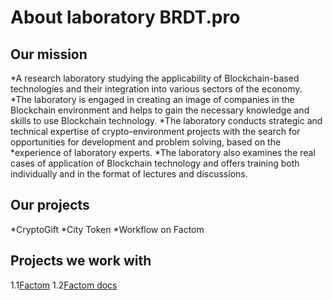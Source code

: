 # About laboratory BRDT.pro
## Our mission
*A research laboratory studying the applicability of Blockchain-based technologies and their integration into various sectors of the economy.
*The laboratory is engaged in creating an image of companies in the Blockchain environment and helps to gain the necessary knowledge and skills to use Blockchain technology. 
*The laboratory conducts strategic and technical expertise of crypto-environment projects with the search for opportunities for development and problem solving, based on the *experience of laboratory experts. 
*The laboratory also examines the real cases of application of Blockchain technology and offers training both individually and in the format of lectures and discussions.
## Our projects
*CryptoGift
*City Token
*Workflow on Factom
## Projects we work with
1.1[Factom](https://www.factom.com/)
1.2[Factom docs](https://docs.factom.com/)
